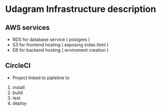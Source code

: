 # Udagram Infrastructure description

## AWS services
- RDS for database service ( postgres )
- S3 for frontend hosting ( exposing index.html )
- EB for backend hosting ( enviroment creation )

## CircleCI
- Project linked to pipleline to 
1. install
2. build
3. test
4. deploy


